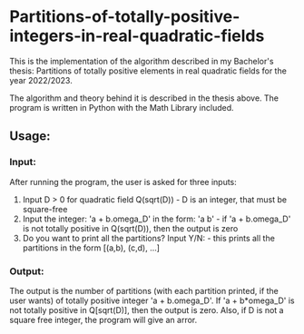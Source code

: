# Partitions-of-totally-positive-integers-in-real-quadratic-fields
This is the implementation of the algorithm described in my Bachelor's thesis: Partitions of totally positive elements in real quadratic fields for the year 2022/2023.

The algorithm and theory behind it is described in the thesis above. The program is written in Python with the Math Library included.

## Usage:
### Input:
After running the program, the user is asked for three inputs:
  1. Input D > 0 for quadratic field Q(sqrt(D))
    - D is an integer, that must be square-free
  2. Input the integer: 'a + b.omega_D' in the form: 'a b'
    - if 'a + b.omega_D' is not totally positive in Q(sqrt(D)), then the output is zero
  3. Do you want to print all the partitions? Input Y/N:
    - this prints all the partitions in the form [(a,b), (c,d), ...]
  
### Output:
The output is the number of partitions (with each partition printed, if the user wants) of totally positive integer 'a + b.omega_D'. If 'a + b*omega_D' is not totally positive in Q[sqrt(D)], then the output is zero. Also, if D is not a square free integer, the program will give an arror.
